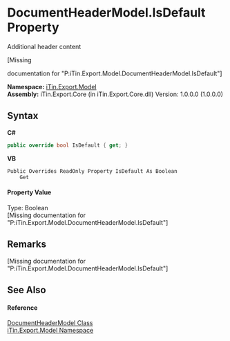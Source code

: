 # DocumentHeaderModel.IsDefault Property 
Additional header content 

\[Missing <summary> documentation for "P:iTin.Export.Model.DocumentHeaderModel.IsDefault"\]

**Namespace:**&nbsp;<a href="ef57ffcc-e95e-b212-5a46-9aa6f5a3511f">iTin.Export.Model</a><br />**Assembly:**&nbsp;iTin.Export.Core (in iTin.Export.Core.dll) Version: 1.0.0.0 (1.0.0.0)

## Syntax

**C#**<br />
``` C#
public override bool IsDefault { get; }
```

**VB**<br />
``` VB
Public Overrides ReadOnly Property IsDefault As Boolean
	Get
```


#### Property Value
Type: Boolean<br />\[Missing <value> documentation for "P:iTin.Export.Model.DocumentHeaderModel.IsDefault"\]

## Remarks
\[Missing <remarks> documentation for "P:iTin.Export.Model.DocumentHeaderModel.IsDefault"\]

## See Also


#### Reference
<a href="f2f68490-d649-cfb1-ba27-68adaf72d28c">DocumentHeaderModel Class</a><br /><a href="ef57ffcc-e95e-b212-5a46-9aa6f5a3511f">iTin.Export.Model Namespace</a><br />